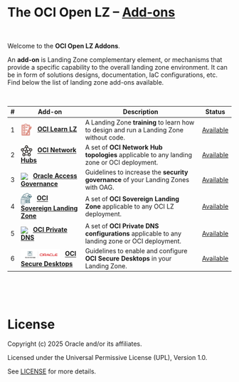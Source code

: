 # **The OCI Open LZ &ndash; [Add-ons](#)**

&nbsp; 

Welcome to the **OCI Open LZ Addons**.  

An **add-on** is Landing Zone complementary element, or mechanisms that provide a specific capability to the overall landing zone environment. It can be in form of solutions designs, documentation, IaC configurations, etc.  Find below the list of landing zone add-ons available.

&nbsp; 

| # |  Add-on   | Description | Status |
|:--:|--|-|---|
| 1 | <img src="oci-learn-lz/diagrams/oci_learn_lz_icon.svg" height="26" align="center"> &nbsp;   **[OCI Learn LZ](/addons/oci-learn-lz/readme.md)**| A Landing Zone **training** to learn how to design and run a Landing Zone without code. | [Available](/addons/oci-learn-lz/readme.md) |
| 2 | <img src="oci-hub-models/images/oci_hub_models_icon.svg" height="25" align="center"> &nbsp; **[OCI Network Hubs](/addons/oci-hub-models/readme.md)** | A set of **OCI Network Hub topologies** applicable to any landing zone or OCI deployment. | [Available](/addons/oci-hub-models/readme.md) | 
| 3 | <img src="oci-oag/images/oci_oag_icon.svg" height="25" align="center"> &nbsp; **[Oracle Access Governance](/addons/oci-oag/README.md)** | Guidelines to increase the **security governance** of your Landing Zones with OAG. | [Available](/addons/oci-oag/README.md) | 
| 4 | <img src="oci-sovereign-landing-zone/content/sovcloud_icon.png" height="25" align="center"> &nbsp; **[OCI Sovereign Landing Zone](./oci-sovereign-landing-zone/)**                                                                         | A set of **OCI Sovereign Landing Zone** applicable to any OCI LZ deployment.                                   | [Available](./oci-sovereign-landing-zone/)            |
| 5 | <img src="oci-private-dns/images/oci-private-dns_icon.png" height="25" align="center"> &nbsp; **[OCI Private DNS](/addons/oci-private-dns/README.md)** | A set of **OCI Private DNS configurations** applicable to any landing zone or OCI deployment. | [Available](/addons/oci-private-dns/README.md) |
| 6 | <img src="../commons/images/icon_sd.jpg" height="25" align="center"> &nbsp; **[OCI Secure Desktops](/addons/oci-secure-desktops/readme.md)** | Guidelines to enable and configure **OCI Secure Desktops** in your Landing Zone. | [Available](/addons/oci-secure-desktops/readme.md)

&nbsp; 

&nbsp; 

# License

Copyright (c) 2025 Oracle and/or its affiliates.

Licensed under the Universal Permissive License (UPL), Version 1.0.

See [LICENSE](/LICENSE.txt) for more details.
